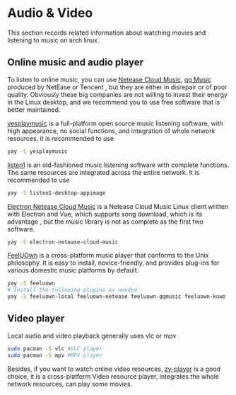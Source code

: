 # Audio & Video

This section records related information about watching movies and listening to music on arch linux.

## Online music and audio player

To listen to online music, you can use [Netease Cloud Music](https://aur.archlinux.org/packages/netease-cloud-music/), [qq Music](https://aur.archlinux.org/packages/qqmusic-bin/) produced by NetEase or Tencent , but they are either in disrepair or of poor quality. Obviously these big companies are not willing to invest their energy in the Linux desktop, and we recommend you to use free software that is better maintained.

[yesplaymusic](https://github.com/qier222/YesPlayMusic) is a full-platform open source music listening software, with high appearance, no social functions, and integration of whole network resources, it is recommended to use

```bash
yay -S yesplaymusic
```

[listen1](https://github.com/listen1/listen1_desktop) is an old-fashioned music listening software with complete functions. The same resources are integrated across the entire network. It is recommended to use

```bash
yay -S listen1-desktop-appimage
```

[Electron Netease Cloud Music](https://github.com/Rocket1184/electron-netease-cloud-music) is a Netease Cloud Music Linux client written with Electron and Vue, which supports song download, which is its advantage , but the music library is not as complete as the first two software.

```bash
yay -S electron-netease-cloud-music
```

[FeelUOwn](https://github.com/feeluown/FeelUOwn) is a cross-platform music player that conforms to the Unix philosophy. It is easy to install, novice-friendly, and provides plug-ins for various domestic music platforms by default.

```bash
yay -S feeluown
# Install the following plugins as needed
yay -S feeluown-local feeluown-netease feeluown-qqmusic feeluown-kuwo
```

## Video player

Local audio and video playback generally uses vlc or mpv

```bash
sudo pacman -S vlc #VLC player
sudo pacman -S mpv #MPV player
```

Besides, if you want to watch online video resources, [zy-player](https://aur.archlinux.org/packages/zy-player-bin/) is a good choice, it is a cross-platform Video resource player, integrates the whole network resources, can play some movies.

